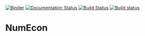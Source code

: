 [![Binder](https://mybinder.org/badge_logo.svg)](https://mybinder.org/v2/gh/NumEconCopenhagen/NumEconNotebooks/master?urlpath=lab)
[![Documentation Status](https://readthedocs.org/projects/NumEcon/badge/?version=latest)](https://NumEcon.readthedocs.io/en/latest/?badge=latest)
[![Build Status](https://travis-ci.org/numeconCopenhagen/numecon.svg?branch=master)](https://travis-ci.org/NumEconCopenhagen/NumEcon)
[![Build status](https://ci.appveyor.com/api/projects/status/icqbrc12n5t4g52m?svg=true)](https://ci.appveyor.com/project/elben10/NumEcon-vhimr)
# NumEcon
